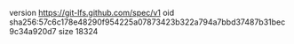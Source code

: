 version https://git-lfs.github.com/spec/v1
oid sha256:57c6c178e48290f954225a07873423b322a794a7bbd37487b31bec9c34a920d7
size 18324
